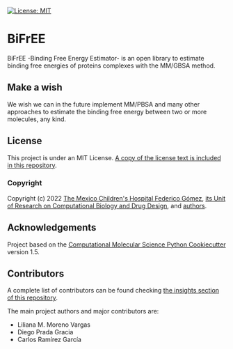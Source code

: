 [![License: MIT](https://img.shields.io/badge/License-MIT-yellow.svg)](https://opensource.org/licenses/MIT)

# BiFrEE

BiFrEE -Binding Free Energy Estimator- is an open library to estimate binding free energies of proteins complexes with the MM/GBSA method.

## Make a wish

We wish we can in the future implement MM/PBSA and many other approaches to estimate the binding
free energy between two or more molecules, any kind.

## License

This project is under an MIT License. [A copy of the license text is included in this repository](LICENSE).

### Copyright

Copyright (c) 2022 [The Mexico Children's Hospital Federico Gómez](http://himfg.com.mx/), [its Unit of Research on Computational
Biology and Drug Design](http://uibcdf.org), and [authors](https://github.com/uibcdf/Python-Projects-Template/graphs/contributors).

## Acknowledgements

Project based on the [Computational Molecular Science Python Cookiecutter](https://github.com/molssi/cookiecutter-cms) version 1.5.

## Contributors

A complete list of contributors can be found checking [the insights section of this
repository](https://github.com/uibcdf/BiFrEE/graphs/contributors).

The main project authors and major contributors are:

- Liliana M. Moreno Vargas
- Diego Prada Gracia
- Carlos Ramírez García

